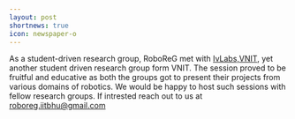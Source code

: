 ```yaml
---
layout: post
shortnews: true
icon: newspaper-o
---
```


As a student-driven research group, RoboReG met with [IvLabs,VNIT](https://www.ivlabs.in/), yet another student driven research group form VNIT. The session proved to be fruitful and educative as both the groups got to present their projects from various domains of robotics. We would be happy to host such sessions with fellow research groups. If intrested reach out to us at [roboreg.iitbhu@gmail.com](roboreg.iitbhu@gmail.com)
